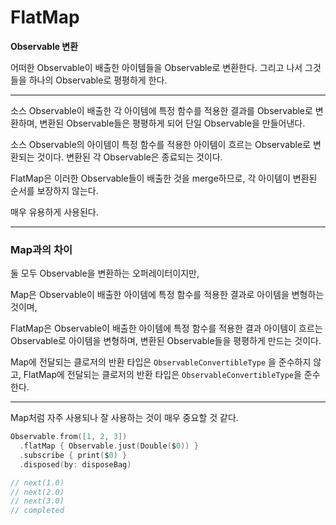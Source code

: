 # FlatMap

**Observable 변환**

어떠한 Observable이 배출한 아이템들을 Observable로 변환한다. 그리고 나서 그것들을 하나의 Observable로 평평하게 한다.

---

소스 Observable이 배출한 각 아이템에 특정 함수를 적용한 결과를 Observable로 변환하며, 변환된 Observable들은 평평하게 되어 단일 Observable을 만들어낸다.

소스 Observable의 아이템이 특정 함수를 적용한 아이템이 흐르는 Observable로 변환되는 것이다. 변환된 각 Observable은 종료되는 것이다.

FlatMap은 이러한 Observable들이 배출한 것을 merge하므로, 각 아이템이 변환된 순서를 보장하지 않는다.

매우 유용하게 사용된다.

---

### Map과의 차이

둘 모두 Observable을 변환하는 오퍼레이터이지만,

Map은 Observable이 배출한 아이템에 특정 함수를 적용한 결과로 아이템을 변형하는 것이며,

FlatMap은 Observable이 배출한 아이템에 특정 함수를 적용한 결과 아이템이 흐르는 Observable로 아이템을 변형하며, 변환된 Observable들을 평평하게 만드는 것이다.

Map에 전달되는 클로저의 반환 타입은 `ObservableConvertibleType` 을 준수하지 않고, FlatMap에 전달되는 클로저의 반환 타입은 `ObservableConvertibleType`을 준수한다.

---

Map처럼 자주 사용되나 잘 사용하는 것이 매우 중요할 것 같다.

```swift
Observable.from([1, 2, 3])
  .flatMap { Observable.just(Double($0)) }
  .subscribe { print($0) }
  .disposed(by: disposeBag)

// next(1.0)
// next(2.0)
// next(3.0)
// completed
```

